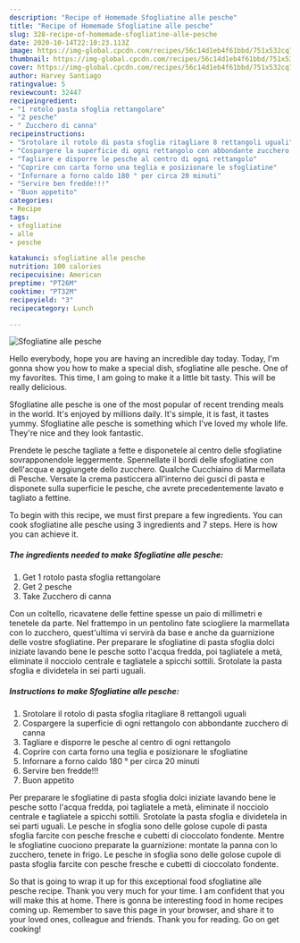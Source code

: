 ```yaml
---
description: "Recipe of Homemade Sfogliatine alle pesche"
title: "Recipe of Homemade Sfogliatine alle pesche"
slug: 328-recipe-of-homemade-sfogliatine-alle-pesche
date: 2020-10-14T22:10:23.113Z
image: https://img-global.cpcdn.com/recipes/56c14d1eb4f61bbd/751x532cq70/sfogliatine-alle-pesche-recipe-main-photo.jpg
thumbnail: https://img-global.cpcdn.com/recipes/56c14d1eb4f61bbd/751x532cq70/sfogliatine-alle-pesche-recipe-main-photo.jpg
cover: https://img-global.cpcdn.com/recipes/56c14d1eb4f61bbd/751x532cq70/sfogliatine-alle-pesche-recipe-main-photo.jpg
author: Harvey Santiago
ratingvalue: 5
reviewcount: 32447
recipeingredient:
- "1 rotolo pasta sfoglia rettangolare"
- "2 pesche"
- " Zucchero di canna"
recipeinstructions:
- "Srotolare il rotolo di pasta sfoglia ritagliare 8 rettangoli uguali"
- "Cospargere la superficie di ogni rettangolo con abbondante zucchero di canna"
- "Tagliare e disporre le pesche al centro di ogni rettangolo"
- "Coprire con carta forno una teglia e posizionare le sfogliatine"
- "Infornare a forno caldo 180 ° per circa 20 minuti"
- "Servire ben fredde!!!"
- "Buon appetito"
categories:
- Recipe
tags:
- sfogliatine
- alle
- pesche

katakunci: sfogliatine alle pesche 
nutrition: 100 calories
recipecuisine: American
preptime: "PT26M"
cooktime: "PT32M"
recipeyield: "3"
recipecategory: Lunch

---
```



![Sfogliatine alle pesche](https://img-global.cpcdn.com/recipes/56c14d1eb4f61bbd/751x532cq70/sfogliatine-alle-pesche-recipe-main-photo.jpg)

Hello everybody, hope you are having an incredible day today. Today, I'm gonna show you how to make a special dish, sfogliatine alle pesche. One of my favorites. This time, I am going to make it a little bit tasty. This will be really delicious.

Sfogliatine alle pesche is one of the most popular of recent trending meals in the world. It's enjoyed by millions daily. It's simple, it is fast, it tastes yummy. Sfogliatine alle pesche is something which I've loved my whole life. They're nice and they look fantastic.

Prendete le pesche tagliate a fette e disponetele al centro delle sfogliatine sovrapponendole leggermente. Spennellate il bordi delle sfogliatine con dell&#39;acqua e aggiungete dello zucchero. Qualche Cucchiaino di Marmellata di Pesche. Versate la crema pasticcera all&#39;interno dei gusci di pasta e disponete sulla superficie le pesche, che avrete precedentemente lavato e tagliato a fettine.


To begin with this recipe, we must first prepare a few ingredients. You can cook sfogliatine alle pesche using 3 ingredients and 7 steps. Here is how you can achieve it.

<!--inarticleads1-->

##### The ingredients needed to make Sfogliatine alle pesche:

1. Get 1 rotolo pasta sfoglia rettangolare
1. Get 2 pesche
1. Take  Zucchero di canna


Con un coltello, ricavatene delle fettine spesse un paio di millimetri e tenetele da parte. Nel frattempo in un pentolino fate sciogliere la marmellata con lo zucchero, quest&#39;ultima vi servirà da base e anche da guarnizione delle vostre sfogliatine. Per preparare le sfogliatine di pasta sfoglia dolci iniziate lavando bene le pesche sotto l&#39;acqua fredda, poi tagliatele a metà, eliminate il nocciolo centrale e tagliatele a spicchi sottili. Srotolate la pasta sfoglia e dividetela in sei parti uguali. 

<!--inarticleads2-->

##### Instructions to make Sfogliatine alle pesche:

1. Srotolare il rotolo di pasta sfoglia ritagliare 8 rettangoli uguali
1. Cospargere la superficie di ogni rettangolo con abbondante zucchero di canna
1. Tagliare e disporre le pesche al centro di ogni rettangolo
1. Coprire con carta forno una teglia e posizionare le sfogliatine
1. Infornare a forno caldo 180 ° per circa 20 minuti
1. Servire ben fredde!!!
1. Buon appetito


Per preparare le sfogliatine di pasta sfoglia dolci iniziate lavando bene le pesche sotto l&#39;acqua fredda, poi tagliatele a metà, eliminate il nocciolo centrale e tagliatele a spicchi sottili. Srotolate la pasta sfoglia e dividetela in sei parti uguali. Le pesche in sfoglia sono delle golose cupole di pasta sfoglia farcite con pesche fresche e cubetti di cioccolato fondente. Mentre le sfogliatine cuociono preparate la guarnizione: montate la panna con lo zucchero, tenete in frigo. Le pesche in sfoglia sono delle golose cupole di pasta sfoglia farcite con pesche fresche e cubetti di cioccolato fondente. 

So that is going to wrap it up for this exceptional food sfogliatine alle pesche recipe. Thank you very much for your time. I am confident that you will make this at home. There is gonna be interesting food in home recipes coming up. Remember to save this page in your browser, and share it to your loved ones, colleague and friends. Thank you for reading. Go on get cooking!
